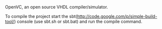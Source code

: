 OpenVC, an open source VHDL compiler/simulator.

To compile the project start the sbt(http://code.google.com/p/simple-build-tool/) console (use sbt.sh or sbt.bat) and run the compile command.